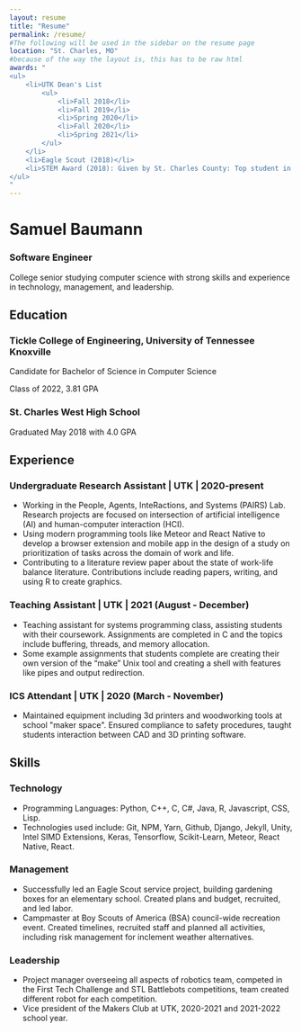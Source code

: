 ```yaml
---
layout: resume
title: "Resume"
permalink: /resume/
#The following will be used in the sidebar on the resume page
location: "St. Charles, MO"
#because of the way the layout is, this has to be raw html
awards: "
<ul>
    <li>UTK Dean's List
        <ul>
            <li>Fall 2018</li>
            <li>Fall 2019</li>
            <li>Spring 2020</li>
            <li>Fall 2020</li>
            <li>Spring 2021</li>
        </ul>
    </li>
    <li>Eagle Scout (2018)</li>
    <li>STEM Award (2018): Given by St. Charles County: Top student in STEM with county-wide recognition.</li>
</ul>
"
---
```

# Samuel Baumann
### Software Engineer

College senior studying computer science with strong skills and experience in technology, management, and leadership.

## Education

### Tickle College of Engineering, University of Tennessee Knoxville

Candidate for Bachelor of Science in Computer Science

Class of 2022, 3.81 GPA

### St. Charles West High School

Graduated May 2018 with 4.0 GPA

## Experience

### Undergraduate Research Assistant | UTK | 2020-present

- Working in the People, Agents, InteRactions, and Systems (PAIRS) Lab. Research projects are focused on intersection of artificial intelligence (AI) and human-computer interaction (HCI).
- Using modern programming tools like Meteor and React Native to develop a browser extension and mobile app in the design of a study on prioritization of tasks across the domain of work and life.
- Contributing to a literature review paper about the state of work-life balance literature. Contributions include reading papers, writing, and using R to create graphics.

### Teaching Assistant | UTK | 2021 (August - December)
- Teaching assistant for systems programming class, assisting students with their coursework. Assignments are completed in C and the topics include buffering, threads, and memory allocation.
- Some example assignments that students complete are creating their own version of the “make” Unix tool and creating a shell with features like pipes and output redirection.

### ICS Attendant | UTK | 2020 (March - November)
- Maintained equipment including 3d printers and woodworking tools at school "maker space". Ensured compliance to safety procedures, taught students interaction between CAD and 3D printing software.

## Skills

### Technology
- Programming Languages: Python, C++, C, C#, Java, R, Javascript, CSS, Lisp.
- Technologies used include: Git, NPM, Yarn, Github, Django, Jekyll, Unity, Intel SIMD Extensions, Keras, Tensorflow, Scikit-Learn, Meteor, React Native, React.

### Management
- Successfully led an Eagle Scout service project, building gardening boxes for an elementary school. Created plans and budget, recruited, and led labor.
- Campmaster at Boy Scouts of America (BSA) council-wide recreation event. Created timelines, recruited staff and planned all activities, including risk management for inclement weather alternatives.

### Leadership
- Project manager overseeing all aspects of robotics team, competed in the First Tech Challenge and STL Battlebots competitions, team created different robot for each competition.
- Vice president of the Makers Club at UTK, 2020-2021 and 2021-2022 school year.
